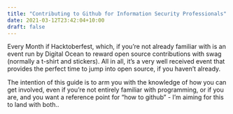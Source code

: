 ```yaml
---
title: "Contributing to Github for Information Security Professionals"
date: 2021-03-12T23:42:04+10:00
draft: false
---
```


Every Month if Hacktoberfest, which, if you’re not already familiar with is an event run by Digital Ocean to reward open source contributions with swag (normally a t-shirt and stickers). All in all, it’s a very well received event that provides the perfect time to jump into open source, if you haven’t already.

The intention of this guide is to arm you with the knowledge of how you can get involved, even if you’re not entirely familiar with programming, or if you are, and you want a reference point for “how to github” - I’m aiming for this to land with both..
